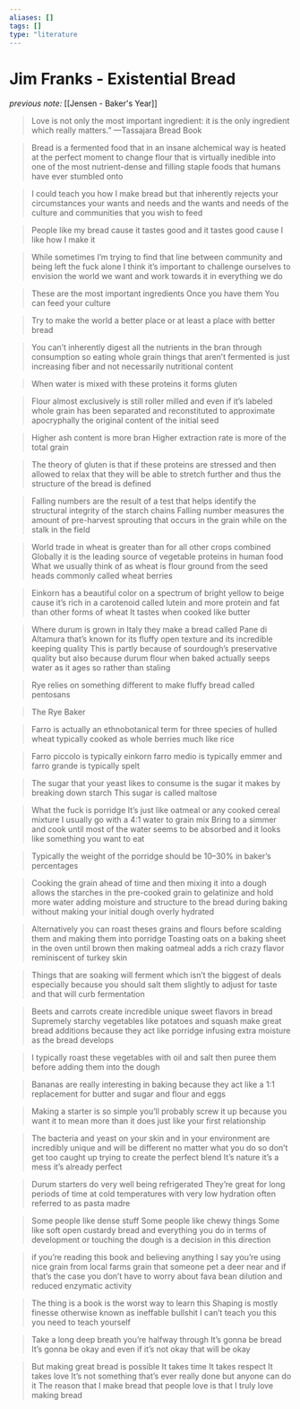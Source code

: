 ```yaml
---
aliases: []
tags: []
type: "literature
---
```


# Jim Franks - Existential Bread

_previous note:_ [[Jensen - Baker's Year]]

> Love is not only the most important ingredient: it is the only ingredient which really matters.” —Tassajara Bread Book

> Bread is a fermented food that in an insane alchemical way is heated at the perfect moment to change flour that is virtually inedible into one of the most nutrient-dense and filling staple foods that humans have ever stumbled onto

> I could teach you how I make bread but that inherently rejects your circumstances your wants and needs and the wants and needs of the culture and communities that you wish to feed

> People like my bread cause it tastes good and it tastes good cause I like how I make it

> While sometimes I’m trying to find that line between community and being left the fuck alone I think it’s important to challenge ourselves to envision the world we want and work towards it in everything we do

> These are the most important ingredients Once you have them You can feed your culture

> Try to make the world a better place or at least a place with better bread

> You can’t inherently digest all the nutrients in the bran through consumption so eating whole grain things that aren’t fermented is just increasing fiber and not necessarily nutritional content

> When water is mixed with these proteins it forms gluten

> Flour almost exclusively is still roller milled and even if it’s labeled whole grain has been separated and reconstituted to approximate apocryphally the original content of the initial seed

> Higher ash content is more bran Higher extraction rate is more of the total grain

> The theory of gluten is that if these proteins are stressed and then allowed to relax that they will be able to stretch further and thus the structure of the bread is defined

> Falling numbers are the result of a test that helps identify the structural integrity of the starch chains Falling number measures the amount of pre-harvest sprouting that occurs in the grain while on the stalk in the field

> World trade in wheat is greater than for all other crops combined Globally it is the leading source of vegetable proteins in human food What we usually think of as wheat is flour ground from the seed heads commonly called wheat berries

> Einkorn has a beautiful color on a spectrum of bright yellow to beige cause it’s rich in a carotenoid called lutein and more protein and fat than other forms of wheat It tastes when cooked like butter

> Where durum is grown in Italy they make a bread called Pane di Altamura that’s known for its fluffy open texture and its incredible keeping quality This is partly because of sourdough’s preservative quality but also because durum flour when baked actually seeps water as it ages so rather than staling

> Rye relies on something different to make fluffy bread called pentosans

> The Rye Baker

> Farro is actually an ethnobotanical term for three species of hulled wheat typically cooked as whole berries much like rice

> Farro piccolo is typically einkorn farro medio is typically emmer and farro grande is typically spelt

> The sugar that your yeast likes to consume is the sugar it makes by breaking down starch This sugar is called maltose

> What the fuck is porridge It’s just like oatmeal or any cooked cereal mixture I usually go with a 4:1 water to grain mix Bring to a simmer and cook until most of the water seems to be absorbed and it looks like something you want to eat

> Typically the weight of the porridge should be 10–30% in baker’s percentages

> Cooking the grain ahead of time and then mixing it into a dough allows the starches in the pre-cooked grain to gelatinize and hold more water adding moisture and structure to the bread during baking without making your initial dough overly hydrated

> Alternatively you can roast theses grains and flours before scalding them and making them into porridge Toasting oats on a baking sheet in the oven until brown then making oatmeal adds a rich crazy flavor reminiscent of turkey skin

> Things that are soaking will ferment which isn’t the biggest of deals especially because you should salt them slightly to adjust for taste and that will curb fermentation

> Beets and carrots create incredible unique sweet flavors in bread Supremely starchy vegetables like potatoes and squash make great bread additions because they act like porridge infusing extra moisture as the bread develops

> I typically roast these vegetables with oil and salt then puree them before adding them into the dough

> Bananas are really interesting in baking because they act like a 1:1 replacement for butter and sugar and flour and eggs

> Making a starter is so simple you’ll probably screw it up because you want it to mean more than it does just like your first relationship

> The bacteria and yeast on your skin and in your environment are incredibly unique and will be different no matter what you do so don’t get too caught up trying to create the perfect blend It’s nature it’s a mess it’s already perfect

> Durum starters do very well being refrigerated They’re great for long periods of time at cold temperatures with very low hydration often referred to as pasta madre

> Some people like dense stuff Some people like chewy things Some like soft open custardy bread and everything you do in terms of development or touching the dough is a decision in this direction

> if you’re reading this book and believing anything I say you’re using nice grain from local farms grain that someone pet a deer near and if that’s the case you don’t have to worry about fava bean dilution and reduced enzymatic activity

> The thing is a book is the worst way to learn this Shaping is mostly finesse otherwise known as ineffable bullshit I can’t teach you this you need to teach yourself

> Take a long deep breath you’re halfway through It’s gonna be bread It’s gonna be okay and even if it’s not okay that will be okay

> But making great bread is possible It takes time It takes respect It takes love It’s not something that’s ever really done but anyone can do it The reason that I make bread that people love is that I truly love making bread